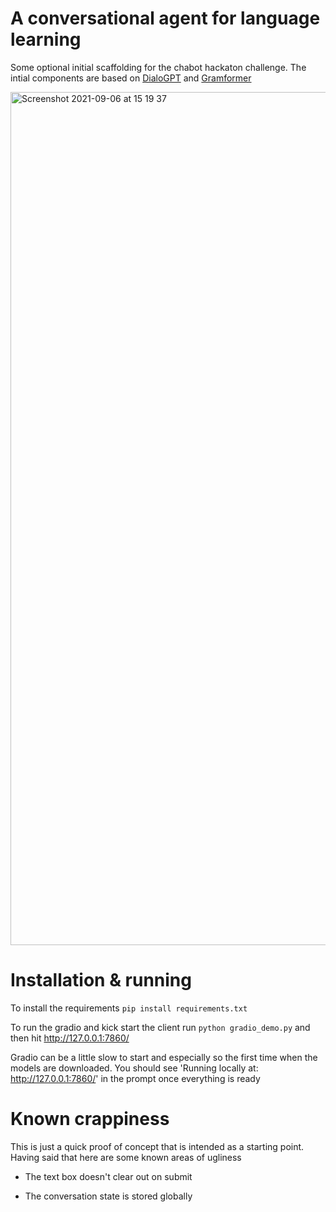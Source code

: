 # A conversational agent for language learning

Some optional initial scaffolding for the chabot hackaton challenge. The intial components are based on [DialoGPT](https://huggingface.co/transformers/model_doc/dialogpt.html) and [Gramformer]( https://github.com/PrithivirajDamodaran/Gramformer)


<img width="1365" alt="Screenshot 2021-09-06 at 15 19 37" src="https://user-images.githubusercontent.com/228645/132231439-b31f08bc-5575-474d-9b5a-59afaaa68846.png">

# Installation & running

To install the requirements `pip install requirements.txt`

To run the gradio and kick start the client run `python gradio_demo.py` and then hit http://127.0.0.1:7860/

Gradio can be a little slow to start and especially so the first time when the models are downloaded. You should see 'Running locally at: http://127.0.0.1:7860/' in the prompt once everything is ready

# Known crappiness
This is just a quick proof of concept that is intended as a starting point. Having said that here are some known areas of ugliness 

- The text box doesn't clear out on submit

- The conversation state is stored globally 


